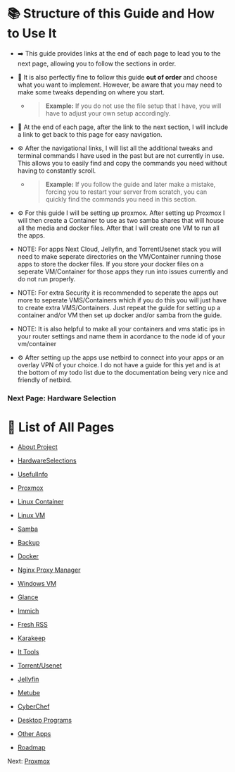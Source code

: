 # 📚 Structure of this Guide and How to Use It

* ➡️ This guide provides links at the end of each page to lead you to the next page, allowing you to follow the sections in order.

* 🔄 It is also perfectly fine to follow this guide **out of order** and choose what you want to implement. However, be aware that you may need to make some tweaks depending on where you start.

  * > **Example:** If you do not use the file setup that I have, you will have to adjust your own setup accordingly.

* 🧭 At the end of each page, after the link to the next section, I will include a link to get back to this page for easy navigation.

* ⚙️ After the navigational links, I will list all the additional tweaks and terminal commands I have used in the past but are not currently in use. This allows you to easily find and copy the commands you need without having to constantly scroll.

  * > **Example:** If you follow the guide and later make a mistake, forcing you to restart your server from scratch, you can quickly find the commands you need in this section.
    
* ⚙️ For this guide I will be setting up proxmox. After setting up Proxmox I will then create a Container to use as two samba shares that will house all the media and docker files. After that I will create one VM to run all the apps.
 * NOTE: For apps Next Cloud, Jellyfin, and TorrentUsenet stack you will need to make seperate directories on the VM/Container running those apps to store the docker files. If you store your docker files on a seperate VM/Container for those apps they run into issues currently and do not run properly.
 * NOTE: For extra Security it is recommended to seperate the apps out more to seperate VMS/Containers which if you do this you will just have to create extra VMS/Containers. Just repeat the guide for setting up a container and/or VM then set up docker and/or samba from the guide.
 * NOTE: It is also helpful to make all your containers and vms static ips in your router settings and name them in acordance to the node id of your vm/container
* ⚙️ After setting up the apps use netbird to connect into your apps or an overlay VPN of your choice. I do not have a guide for this yet and is at the bottom of my todo list due to the documentation being very nice and friendly of netbird.

### Next Page: Hardware Selection

# 📖 List of All Pages

* [About Project](../..)

* [HardwareSelections](../Hardware)

* [UsefulInfo](../UsefulInfo)

* [Proxmox](../Proxmox)

* [Linux Container](../LinuxContainer)

* [Linux VM](../LinuxVM)

* [Samba](../Samba)

* [Backup](../Backup)

* [Docker](../Docker)

* [Nginx Proxy Manager](../Ngix)

* [Windows VM](../WindowsVM)

* [Glance](../Glance)

* [Immich](../Immich)

* [Fresh RSS](../FreshRSS)

* [Karakeep](../Karakeep)

* [It Tools](../ItTools)

* [Torrent/Usenet](../TorrentUseNet)

* [Jellyfin](../Jellyfin)

* [Metube](../Metube)

* [CyberChef](../CyberChef)

* [Desktop Programs](../DesktopPrograms)

* [Other Apps](../OtherApps)

* [Roadmap](../RoadMap)

Next: [Proxmox](../Proxmox)
